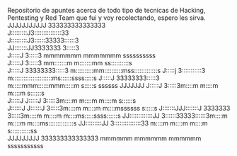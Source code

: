 Repositorio de apuntes acerca de todo tipo de tecnicas de Hacking, Pentesting y Red Team que fui y voy recolectando, espero les sirva.     
          JJJJJJJJJJJ 333333333333333                                            
          J:::::::::J3:::::::::::::::33                                          
          J:::::::::J3::::::33333::::::3                                         
          JJ:::::::JJ3333333     3:::::3                                         
            J:::::J              3:::::3   mmmmmmm    mmmmmmm       ssssssssss   
            J:::::J              3:::::3 mm:::::::m  m:::::::mm   ss::::::::::s  
            J:::::J      33333333:::::3 m::::::::::mm::::::::::mss:::::::::::::s 
            J:::::j      3:::::::::::3  m::::::::::::::::::::::ms::::::ssss:::::s
            J:::::J      33333333:::::3 m:::::mmm::::::mmm:::::m s:::::s  ssssss 
JJJJJJJ     J:::::J              3:::::3m::::m   m::::m   m::::m   s::::::s      
J:::::J     J:::::J              3:::::3m::::m   m::::m   m::::m      s::::::s   
J::::::J   J::::::J              3:::::3m::::m   m::::m   m::::mssssss   s:::::s 
J:::::::JJJ:::::::J  3333333     3:::::3m::::m   m::::m   m::::ms:::::ssss::::::s
 JJ:::::::::::::JJ   3::::::33333::::::3m::::m   m::::m   m::::ms::::::::::::::s 
   JJ:::::::::JJ     3:::::::::::::::33 m::::m   m::::m   m::::m s:::::::::::ss  
     JJJJJJJJJ        333333333333333   mmmmmm   mmmmmm   mmmmmm  sssssssssss
